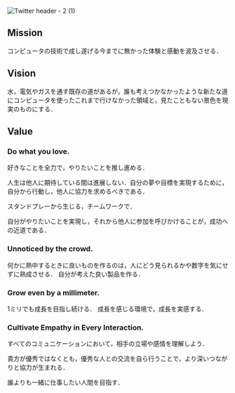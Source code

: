 
![Twitter header - 2 (1)](https://github.com/qqey/.github/assets/26848713/e3572936-43ea-4aaf-adb4-92e248fe518d)


## Mission
コンピュータの技術で成し遂げる今までに無かった体験と感動を波及させる．

## Vision
水，電気やガスを通す既存の道があるが，誰も考えつかなかったような新たな道にコンピュータを使ったこれまで行けなかった領域と，見たこともない景色を現実のものにする．


## Value

### Do what you love.
好きなことを全力で，やりたいことを推し進める．

人生は他人に期待している間は進展しない．自分の夢や目標を実現するために，自分から行動し，他人に協力を求めるべきである．

スタンドプレーから生じる，チームワークで．

自分がやりたいことを実現し，それから他人に参加を呼びかけることが，成功への近道である．

### Unnoticed by the crowd.

何かに熱中するときに良いものを作るのは，人にどう見られるかや数字を気にせずに熟成させる．
自分が考えた良い製品を作る．

### Grow even by a millimeter.

1ミリでも成長を目指し続ける．
成長を感じる環境で，成長を実感する．

### Cultivate Empathy in Every Interaction.

すべてのコミュニケーションにおいて，相手の立場や感情を理解しよう．

貴方が優秀ではなくとも，優秀な人との交流を自ら行うことで，より深いつながりと協力が生まれる．

誰よりも一緒に仕事したい人間を目指す．

